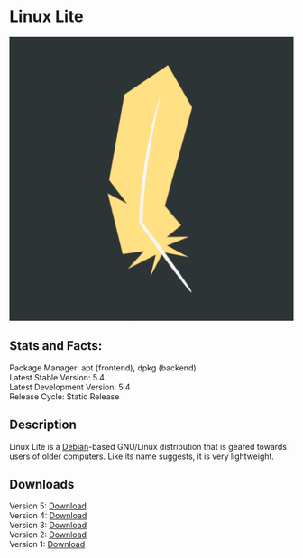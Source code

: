 # Linux Lite

![](icons/LL.png)

## Stats and Facts:
Package Manager: apt (frontend), dpkg (backend)<br>
Latest Stable Version: 5.4<br>
Latest Development Version: 5.4<br>
Release Cycle: Static Release

## Description
Linux Lite is a [Debian](debian.md)-based GNU/Linux distribution that is geared towards users of older computers. Like its name suggests, it is very lightweight. 

## Downloads

Version 5: [Download](https://osdn.net/projects/linuxlite/storage/5.4/linux-lite-5.4-64bit.iso)<br>
Version 4: [Download](https://osdn.net/projects/linuxlite/storage/4.8/linux-lite-4.8-64bit.iso)<br>
Version 3: [Download](https://osdn.net/projects/linuxlite/storage/3.8/linux-lite-3.8-64bit.iso)<br>
Version 2: [Download](https://osdn.net/projects/linuxlite/storage/2.8/linux-lite-2.8-64bit.iso)<br>
Version 1: [Download](https://osdn.net/projects/linuxlite/storage/1.0.8/linux-lite-1.0.8-64bit.iso)
